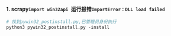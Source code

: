 #### 1. scrapy`import win32api `运行报错`ImportError：DLL load failed`
```python
# 找到pywin32_postinstall.py,已管理员身份执行
python3 pywin32_postinstall.py -install
```